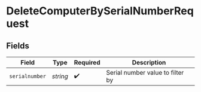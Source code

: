# DeleteComputerBySerialNumberRequest


## Fields

| Field                            | Type                             | Required                         | Description                      |
| -------------------------------- | -------------------------------- | -------------------------------- | -------------------------------- |
| `serialnumber`                   | *string*                         | :heavy_check_mark:               | Serial number value to filter by |